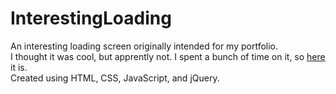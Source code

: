 # InterestingLoading
An interesting loading screen originally intended for my portfolio.
<br>
I thought it was cool, but apprently not. I spent a bunch of time on it, so <a href="https://alan-ma.github.io/InterestingLoading">here</a> it is.
<br>
Created using HTML, CSS, JavaScript, and jQuery.
